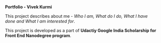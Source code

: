 **Portfolio - Vivek Kurmi**

This project describes about me - _Who I am, What do I do, What I have done and What I am interested for_.

This project is developed as a part of **Udactiy Google India Scholarship for Front End Nanodegree program**.
